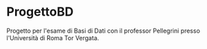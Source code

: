 # ProgettoBD

Progetto per l'esame di Basi di Dati con il professor Pellegrini presso l'Università di Roma Tor Vergata.
